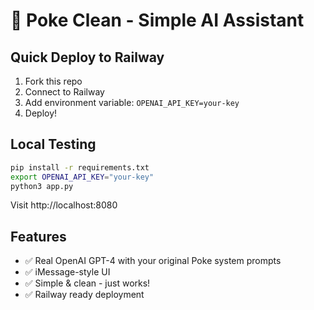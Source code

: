 # 🧠 Poke Clean - Simple AI Assistant

## Quick Deploy to Railway

1. Fork this repo
2. Connect to Railway
3. Add environment variable: `OPENAI_API_KEY=your-key`
4. Deploy!

## Local Testing

```bash
pip install -r requirements.txt
export OPENAI_API_KEY="your-key"
python3 app.py
```

Visit http://localhost:8080

## Features

- ✅ Real OpenAI GPT-4 with your original Poke system prompts
- ✅ iMessage-style UI
- ✅ Simple & clean - just works!
- ✅ Railway ready deployment
